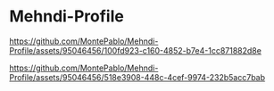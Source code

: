 # Mehndi-Profile



https://github.com/MontePablo/Mehndi-Profile/assets/95046456/100fd923-c160-4852-b7e4-1cc871882d8e



https://github.com/MontePablo/Mehndi-Profile/assets/95046456/518e3908-448c-4cef-9974-232b5acc7bab

